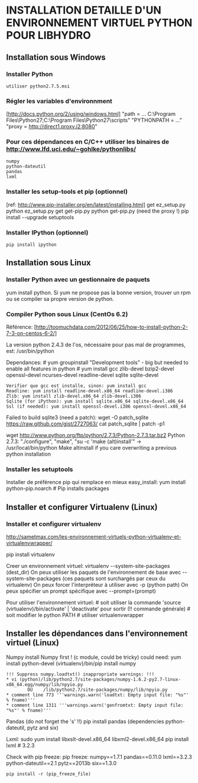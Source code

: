 INSTALLATION DETAILLE D'UN ENVIRONNEMENT VIRTUEL PYTHON POUR LIBHYDRO
===============================================================================

Installation sous Windows
-------------------------------------------------------------------------------
### Installer Python ###
    utiliser python2.7.5.msi

### Régler les variables d'environnment ###
  [http://docs.python.org/2/using/windows.html]
    "path = ... C:\Program Files\Python27;C:\Program Files\Python27\scripts"
    "PYTHONPATH = ..."
    "proxy = http://direct1.proxy.i2:8080"

### Pour ces dépendances en C/C++ utiliser les binaires de http://www.lfd.uci.edu/~gohlke/pythonlibs/ ###
    numpy
    python-dateutil
    pandas
    lxml

### Installer les setup-tools et pip (optionnel) ###
  [ref: http://www.pip-installer.org/en/latest/installing.html]
    get ez_setup.py
    python ez_setup.py
    get get-pip.py
    python get-pip.py (need the proxy !)
    pip install --upgrade setuptools

### Installer IPython (optionnel) ###
    pip install ipython

Installation sous Linux
-------------------------------------------------------------------------------
### Installer Python avec un gestionnaire de paquets ###
yum install python.
Si yum ne propose pas la bonne version, trouver un rpm ou se compiler sa propre version de python.

### Compiler Python sous Linux (CentOs 6.2) ###
Référence: [http://toomuchdata.com/2012/06/25/how-to-install-python-2-7-3-on-centos-6-2/]

La version python 2.4.3 de l'os, nécessaire pour pas mal de programmes, est:
    /usr/bin/python

Dependances:
    # yum groupinstall "Development tools" - big but needed to enable all features in python
    # yum install gcc zlib-devel bzip2-devel openssl-devel ncurses-devel readline-devel sqlite sqlite-devel

    Verifier que gcc est installe, sinon: yum install gcc
    Readline: yum install readline-devel.x86_64 readline-devel.i386
    Zlib: yum install zlib-devel.x86_64 zlib-devel.i386
    Sqlite (for iPython): yum install sqlite.x86_64 sqlite-devel.x86_64
    Ssl (if needed): yum install openssl-devel.i386 openssl-devel.x86_64

Failed to build sqlite3 (need a patch):
    wget -O patch_sqlite https://raw.github.com/gist/2727063/
    cat patch_sqlite | patch -p1

wget http://www.python.org/ftp/python/2.7.3/Python-2.7.3.tar.bz2
Python 2.7.3: "./configure", "make", "su -c 'make (alt)install'" -> /usr/local/bin/python
Make altinstall if you care overwriting a previous python installation

### Installer les setuptools ###
Installer de préférence pip qui remplace en mieux easy_install:
    yum install python-pip.noarch  # Pip installs packages

Installer et configurer Virtualenv (Linux)
-------------------------------------------------------------------------------
### Installer et configurer virtualenv ###
http://sametmax.com/les-environnement-virtuels-python-virtualenv-et-virtualenvwrapper/

pip install virtualenv

Creer un environnement virtuel:
    virtualenv --system-site-packages (dest_dir)
On peux utiliser les paquets de l'environnement de base avec --system-site-packages
(ces paquets sont surchargés par ceux du virtualenv)
On peux forcer l'interpréteur à utiliser avec -p (python path)
On peux spécifier un prompt spécifique avec --prompt=(prompt)

Pour utiliser l'environnement virtuel:
    # soit utiliser la commande 'source (virtualenv)/bin/activate' | 'deactivate' pour sortir (!! commande générale)
    # soit modifier le python PATH
    # utiliser virtualenvwrapper

Installer les dépendances dans l'environnement virtuel (Linux)
-------------------------------------------------------------------------------
Numpy
    install Numpy first ! (c module, could be tricky)
    could need: yum install python-devel
    (virtualenv)/bin/pip install numpy

    !!! Suppress numpy.loadtxt() inappropriate warnings: !!!
    * vi (python)/lib/python2.7/site-packages/numpy-1.6.2-py2.7-linux-x86_64.egg/numpy/lib/npyio.py
            OU    /lib/python2.7/site-packages/numpy/lib/npyio.py
    * comment line 773 '''warnings.warn('loadtxt: Empty input file: "%s"' % fname)'''
    * comment line 1311 '''warnings.warn('genfromtxt: Empty input file: "%s"' % fname)'''

Pandas (do not forget the 's' !!)
    pip install pandas
    (dependencies python-dateutil, pytz and six)

Lxml:
    sudo yum install libxslt-devel.x86_64 libxml2-devel.x86_64
    pip install lxml  # 3.2.3

Check with pip freeze:
    pip freeze:
        numpy==1.7.1
        pandas==0.11.0
        lxml==3.2.3
        python-dateutil==2.1
        pytz==2013b
        six==1.3.0

    pip install -r (pip_freeze_file)
